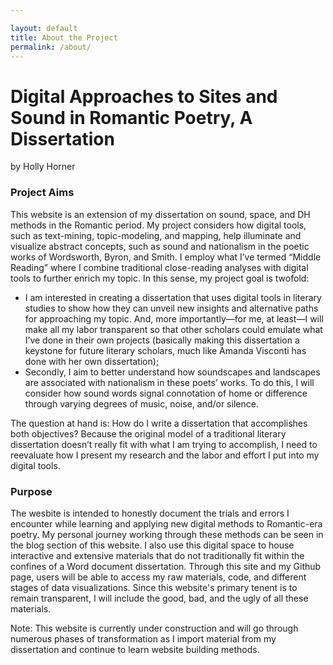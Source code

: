 ```yaml
---

layout: default
title: About the Project
permalink: /about/
---
```

# Digital Approaches to Sites and Sound in Romantic Poetry, A Dissertation
by Holly Horner

### Project Aims
This website is an extension of my dissertation on sound, space, and DH methods in the Romantic period. My project considers how digital tools, such as text-mining, topic-modeling, and mapping, help illuminate and visualize abstract concepts, such as sound and nationalism in the poetic works of Wordsworth, Byron, and Smith. I employ what I’ve termed “Middle Reading” where I combine traditional close-reading analyses with digital tools to further enrich my topic. 
In this sense, my project goal is twofold: 

   * I am interested in creating a dissertation that uses digital tools in literary studies to show how they can unveil new insights and alternative paths for approaching my topic. And, more importantly—for me, at least—I will make all my labor transparent so that other scholars could emulate what I’ve done in their own projects (basically making this dissertation a keystone for future literary scholars, much like Amanda Visconti has done with her own dissertation);
   * Secondly, I aim to better understand how soundscapes and landscapes are associated with nationalism in these poets’ works. To do this, I will consider how sound words signal connotation of home or difference through varying degrees of music, noise, and/or silence.
      
   The question at hand is: How do I write a dissertation that accomplishes both objectives? Because the original model of a traditional literary dissertation doesn’t really fit with what I am trying to accomplish, I need to reevaluate how I present my research and the labor and effort I put into my digital tools. 
   
### Purpose
   The wesbite is intended to honestly document the trials and errors I encounter while learning and applying new digital methods to Romantic-era poetry. My personal journey working through these methods can be seen in the blog section of this website. I also use this digital space to house interactive and extensive materials that do not traditionally fit within the confines of a Word document dissertation. Through this site and my Github page, users will be able to access my raw materials, code, and different stages of data visualizations. Since this website's primary tenent is to remain transparent, I will include the good, bad, and the ugly  of all these materials. 
   
   Note: This website is currently under construction and will go through numerous phases of transformation as I import material from my dissertation and continue to learn website building methods.